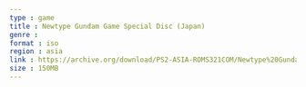 ```yaml
---
type : game
title : Newtype Gundam Game Special Disc (Japan)
genre : 
format : iso
region : asia
link : https://archive.org/download/PS2-ASIA-ROMS321COM/Newtype%20Gundam%20Game%20Special%20Disc%20%28Japan%29.7z
size : 150MB
---
```

